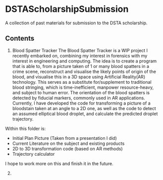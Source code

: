 # DSTAScholarshipSubmission
A collection of past materials for submission to the DSTA scholarship.

## Contents 
1. Blood Spatter Tracker
   The Blood Spatter Tracker is a WIP project I recently embarked on, combining my interest in forensics with my interest in engineering and computing. The idea is to create a program that is able to, from a picture taken of 1 or many blood spatters in a crime scene, reconstruct and visualise the likely points of origin of the blood, and visualise this in a 3D space using Artificial Reality(AR) technology. This serves as a substitute for/supplement to traditional blood stringing, which is time-inefficient, manpower resource-heavy, and subject to human error. The orientation of the blood spatters is detected by fiducial markers, commonly used in AR applications. Currently, I have developed the code for transforming a picture of a bloodstain taken at an angle to a 2D one, as well as the code to detect an assumed elliptical blood droplet, and calculate the predicted droplet trajectory. 
   
  Within this folder is:
  - Initial Plan Picture (Taken from a presentation I did)
  - Current Literature on the subject and existing products
  - 2D to 3D transformation code (based on AR methods)
  - Trajectory calculator
  
  I hope to work more on this and finish it in the future.

2. 
